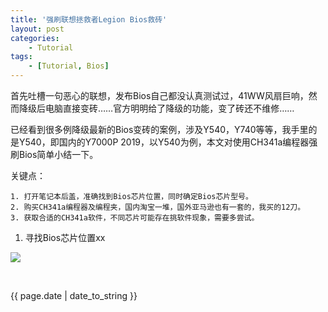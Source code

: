 ```yaml
---
title: '强刷联想拯救者Legion Bios救砖'
layout: post
categories:
    - Tutorial
tags:
    - [Tutorial, Bios]
---
```


首先吐槽一句恶心的联想，发布Bios自己都没认真测试过，41WW风扇巨响，然而降级后电脑直接变砖……官方明明给了降级的功能，变了砖还不维修……

已经看到很多例降级最新的Bios变砖的案例，涉及Y540，Y740等等，我手里的是Y540，即国内的Y7000P 2019，以Y540为例，本文对使用CH341a编程器强刷Bios简单小结一下。

关键点：

    1. 打开笔记本后盖，准确找到Bios芯片位置，同时确定Bios芯片型号。
	2. 购买CH341a编程器及编程夹，国内淘宝一堆，国外亚马逊也有一套的，我买的12刀。
	3. 获取合适的CH341a软件，不同芯片可能存在挑软件现象，需要多尝试。

1. 寻找Bios芯片位置xx

![](/meida/images/2021-04-13-Legion-bios-program/motherboard.png) 

<br>
<p>{{ page.date | date_to_string }}</p>